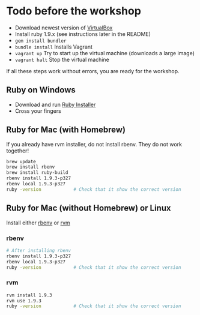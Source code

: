Todo before the workshop
========================

* Download newest version of [VirtualBox](https://www.virtualbox.org/wiki/Downloads)
* Install ruby 1.9.x (see instructions later in the README)
* ```gem install bundler```
* ```bundle install``` Installs Vagrant
* ```vagrant up``` Try to start up the virtual machine (downloads a large image)
* ```vagrant halt``` Stop the virtual machine

If all these steps work without errors, you are ready for the workshop.


Ruby on Windows
---------------

* Download and run [Ruby Installer](http://rubyinstaller.org/)
* Cross your fingers


Ruby for Mac (with Homebrew)
----------------------------

If you already have rvm installer, do not install rbenv. They do not work together!

```bash
brew update
brew install rbenv
brew install ruby-build
rbenv install 1.9.3-p327
rbenv local 1.9.3-p327
ruby -version            # Check that it show the correct version
```

Ruby for Mac (without Homebrew) or Linux
----------------------------------------

Install either [rbenv](https://github.com/sstephenson/rbenv/#basic-github-checkout) or [rvm](https://rvm.io/)

### rbenv

```bash
# After installing rbenv
rbenv install 1.9.3-p327
rbenv local 1.9.3-p327
ruby -version            # Check that it show the correct version
```


### rvm

```bash
rvm install 1.9.3
rvm use 1.9.3
ruby -version            # Check that it show the correct version
```

